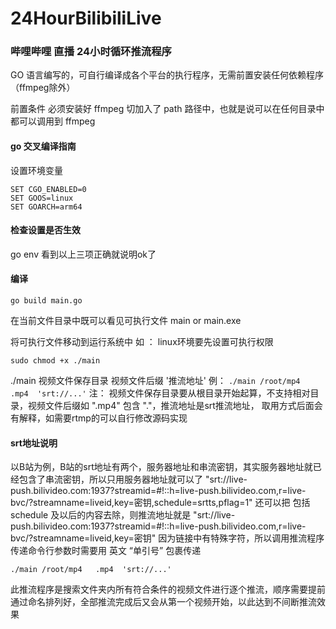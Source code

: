 # 24HourBilibiliLive

### 哔哩哔哩 直播 24小时循环推流程序

GO 语言编写的，可自行编译成各个平台的执行程序，无需前置安装任何依赖程序（ffmpeg除外）

前置条件 必须安装好 ffmpeg 切加入了 path 路径中，也就是说可以在任何目录中都可以调用到 ffmpeg

#### go 交叉编译指南

设置环境变量
```
SET CGO_ENABLED=0
SET GOOS=linux
SET GOARCH=arm64
```
#### 检查设置是否生效

go env
看到以上三项正确就说明ok了

#### 编译
```
go build main.go
```
在当前文件目录中既可以看见可执行文件 main or main.exe

将可执行文件移动到运行系统中
如 ： 
linux环境要先设置可执行权限
```
sudo chmod +x ./main
```
./main 视频文件保存目录  视频文件后缀  '推流地址'
例： ```./main /root/mp4   .mp4  'srt://...'```
注： 视频文件保存目录要从根目录开始起算，不支持相对目录，视频文件后缀如 ".mp4" 包含 "."，推流地址是srt推流地址，
取用方式后面会有解释，如需要rtmp的可以自行修改源码实现

#### srt地址说明
以B站为例，B站的srt地址有两个，服务器地址和串流密钥，其实服务器地址就已经包含了串流密钥，所以只用服务器地址就可以了
"srt://live-push.bilivideo.com:1937?streamid=#!::h=live-push.bilivideo.com,r=live-bvc/?streamname=liveid,key=密钥,schedule=srtts,pflag=1"
还可以把 包括 schedule 及以后的内容去除，则推流地址就是
"srt://live-push.bilivideo.com:1937?streamid=#!::h=live-push.bilivideo.com,r=live-bvc/?streamname=liveid,key=密钥"
因为链接中有特殊字符，所以调用推流程序传递命令行参数时需要用 英文 “单引号” 包裹传递
```
./main /root/mp4   .mp4  'srt://...'
```

此推流程序是搜索文件夹内所有符合条件的视频文件进行逐个推流，顺序需要提前通过命名排列好，全部推流完成后又会从第一个视频开始，以此达到不间断推流效果